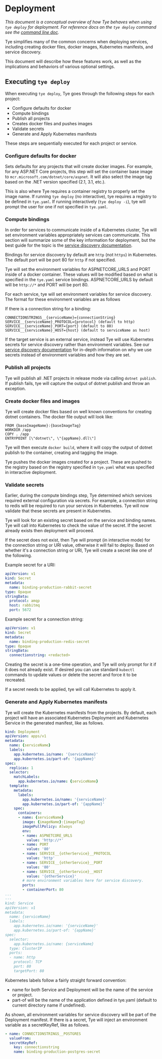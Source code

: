 # Deployment

*This document is a conceptual overview of how Tye behaves when using `tye deploy` for deployment. For reference docs  on the `tye deploy` command see the [command line doc](/docs/reference/commandline/tye-deploy.md).*

Tye simplifies many of the common concerns when deploying services, including creating docker files, docker images, Kubernetes manifests, and service discovery.

This document will describe how these features work, as well as the implications and behaviors of various optional settings.

## Executing `tye deploy`

When executing `tye deploy`, Tye goes through the following steps for each project:

- Configure defaults for docker
- Compute bindings
- Publish all projects
- Creates docker files and pushes images
- Validate secrets
- Generate and Apply Kubernetes manifests

These steps are sequentially executed for each project or service.

### Configure defaults for docker

Sets defaults for any projects that will create docker images. For example, for any ASP.NET Core projects, this step will set the container base image to `mcr.microsoft.com/dotnet/core/aspnet`. It will also select the image tag based on the .NET version specified (2.1, 3.1, etc.).

This is also where Tye requires a container registry to properly set the image name. If running `tye deploy` (no interactive), tye requires a registry to be defined in `tye.yaml`. If running interactively (`tye deploy -i`), tye will prompt the user for one if not specified in `tye.yaml`.

### Compute bindings

In order for services to communicate inside of a Kubernetes cluster, Tye will set environment variables appropriately services can communicate. This section will summarize some of the key information for deployment, but the best guide for the topic is the [service discovery documentation](/docs/reference/service_discovery.md).

Bindings for service discovery by default are `http` (not `https`) in Kubernetes. The default port will be port 80 for `http` if not specified.

Tye will set the environment variables for ASPNETCORE_URLS and PORT inside of a docker container. These values will be modified based on what is specified in the `tye.yaml` service bindings. ASPNETCORE_URLS by default will be `http://*` and PORT will be port 80.

For each service, tye will set environment variables for service discovery. The format for these environment variables are as follows

If there is a connection string for a binding:
```
CONNECTIONSTRINGS__{serviceName}={connectionString}
SERVICE__{serviceName}_PROTOCOL={protocol} (default to http)
SERVICE__{serviceName}_PORT={port} (default to 80)
SERVICE__{serviceName}_HOST={host} (default to serviceName as host)
```

If the target service is an external service, instead Tye will use Kubernetes secrets for service discovery rather than environment variables. See our [service discovery documentation](/docs/reference/service_discovery.md#How-it-works:-Deployed-applications) for in-depth information on why we use secrets instead of environment variables and how they are set.

### Publish all projects

Tye will publish all .NET projects in release mode via calling `dotnet publish`. If publish fails, tye will capture the output of dotnet publish and throw an exception.

### Create docker files and images

Tye will create docker files based on well known conventions for creating dotnet containers. The docker file output will look like:
```docker
FROM {baseImageName}:{baseImageTag}
WORKDIR /app
COPY . /app
ENTRYPOINT [\"dotnet\", \"{appName}.dll\"]
```

Tye will then execute `docker build`, where it will copy the output of dotnet publish to the container, creating and tagging the image.

Tye pushes the docker images created for a project. These are pushed to the registry based on the registry specified in `tye.yaml` what was specified in interactive deployment.

### Validate secrets

Earlier, during the compute bindings step, Tye determined which services required external configuration via secrets. For example, a connection string to redis will be required to run your services in Kubernetes. Tye will now validate that these secrets are present in Kubernetes.

Tye will look for an existing secret based on the service and binding names. Tye will call into Kubernetes to check the value of the secret. If the secret already exists then deployment will proceed.

If the secret does not exist, then Tye will prompt (in interactive mode) for the connection string or URI value, otherwise it will fail to deploy. Based on whether it's a connection string or URI, Tye will create a secret like one of the following.

Example secret for a URI:

```yaml
apiVersion: v1
kind: Secret
metadata:
  name: binding-production-rabbit-secret
type: Opaque
stringData:
  protocol: amqp
  host: rabbitmq
  port: 5672
```

Example secret for a connection string:

```yaml
apiVersion: v1
kind: Secret
metadata:
  name: binding-production-redis-secret
type: Opaque
stringData:
  connectionstring: <redacted>
```

Creating the secret is a one-time operation, and Tye will only prompt for it if it does not already exist. If desired you can use standard `kubectl` commands to update values or delete the secret and force it to be recreated.

If a secret needs to be applied, tye will call Kubernetes to apply it.

### Generate and Apply Kubernetes manifests

Tye will create the Kubernetes manifests from the projects. By default, each project will have an associated Kubernetes Deployment and Kubernetes Service in the generated manifest, like as follows.

```yaml
kind: Deployment
apiVersion: apps/v1
metadata:
  name: {serviceName}
  labels:
    app.kubernetes.io/name: '{serviceName}'
    app.kubernetes.io/part-of: '{appName}'
spec:
  replicas: 1
  selector:
    matchLabels:
      app.kubernetes.io/name: {serviceName}
  template:
    metadata:
      labels:
        app.kubernetes.io/name: '{serviceName}'
        app.kubernetes.io/part-of: '{appName}'
    spec:
      containers:
      - name: {serviceName}
        image: {imageName}:{imageTag}
        imagePullPolicy: Always
        env:
        - name: ASPNETCORE_URLS
          value: 'http://*'
        - name: PORT
          value: '80'
        - name: SERVICE__{otherService}__PROTOCOL
          value: 'http'
        - name: SERVICE__{otherService}__PORT
          value: '80'
        - name: SERVICE__{otherService}__HOST
          value: '{otherService}'
        # more environment variables here for service discovery.
        ports:
        - containerPort: 80
...
---
kind: Service
apiVersion: v1
metadata:
  name: {serviceName}
  labels:
    app.kubernetes.io/name: '{serviceName}'
    app.kubernetes.io/part-of: '{appName}'
spec:
  selector:
    app.kubernetes.io/name: {serviceName}
  type: ClusterIP
  ports:
  - name: http
    protocol: TCP
    port: 80
    targetPort: 80
```

Kubernetes labels follow a fairly straight forward convention:

- name for both Service and Deployment will be the name of the service or project.
- part-of will be the name of the application defined in tye.yaml (default to current directory name if undefined).

As shown, all environment variables for service discovery will be part of the Deployment manifest. If there is a secret, Tye will inject an environment variable as a secretKeyRef, like as follows.

```yaml
- name: CONNECTIONSTRINGS__POSTGRES
  valueFrom:
  secretKeyRef:
    key: connectionstring
    name: binding-production-postgres-secret
```
